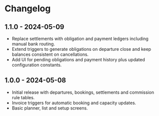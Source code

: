 # Changelog

## 1.1.0 - 2024-05-09

- Replace settlements with obligation and payment ledgers including manual bank routing.
- Extend triggers to generate obligations on departure close and keep balances consistent on cancellations.
- Add UI for pending obligations and payment history plus updated configuration constants.

## 1.0.0 - 2024-05-08

- Initial release with departures, bookings, settlements and commission rule tables.
- Invoice triggers for automatic booking and capacity updates.
- Basic planner, list and setup screens.
